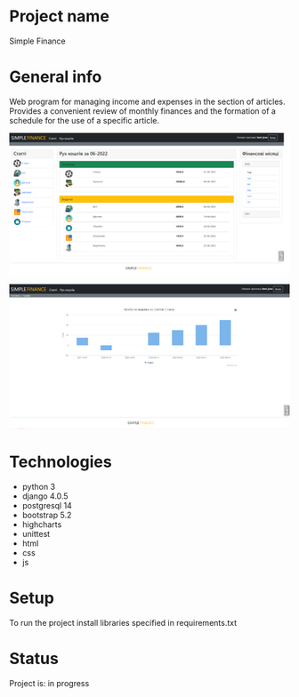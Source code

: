 # Project name
Simple Finance

# General info
Web program for managing income and expenses in the section of articles. Provides a convenient review of monthly finances and the formation of a schedule for the use of a specific article.

![](finance/finance/static/finance/images/SF.png)

![](finance/finance/static/finance/images/SF_graph.png)

# Technologies
* python 3
* django 4.0.5
* postgresql 14
* bootstrap 5.2
* highcharts
* unittest
* html
* css
* js

# Setup
To run the project install libraries specified in requirements.txt

# Status
Project is: in progress
